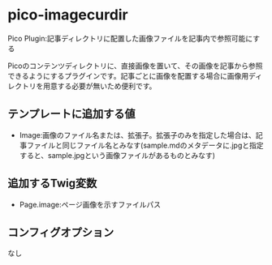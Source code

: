 # pico-imagecurdir
Pico Plugin:記事ディレクトリに配置した画像ファイルを記事内で参照可能にする

Picoのコンテンツディレクトリに、直接画像を置いて、その画像を記事から参照できるようにするプラグインです。記事ごとに画像を配置する場合に画像用ディレクトリを用意する必要が無いため便利です。

## テンプレートに追加する値

 * Image:画像のファイル名または、拡張子。拡張子のみを指定した場合は、記事ファイルと同じファイル名とみなす(sample.mdのメタデータに.jpgと指定すると、sample.jpgという画像ファイルがあるものとみなす)
 
##  追加するTwig変数

 * Page.image:ページ画像を示すファイルパス

##  コンフィグオプション

なし
